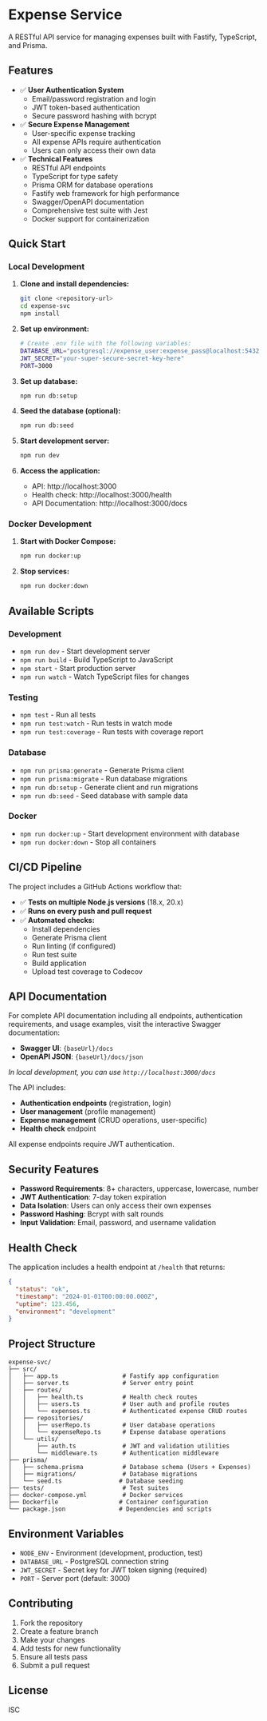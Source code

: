 # Expense Service

A RESTful API service for managing expenses built with Fastify, TypeScript, and Prisma.

## Features

- ✅ **User Authentication System**
  - Email/password registration and login
  - JWT token-based authentication
  - Secure password hashing with bcrypt
- ✅ **Secure Expense Management**
  - User-specific expense tracking
  - All expense APIs require authentication
  - Users can only access their own data
- ✅ **Technical Features**
  - RESTful API endpoints
  - TypeScript for type safety
  - Prisma ORM for database operations
  - Fastify web framework for high performance
  - Swagger/OpenAPI documentation
  - Comprehensive test suite with Jest
  - Docker support for containerization

## Quick Start

### Local Development

1. **Clone and install dependencies:**
   ```bash
   git clone <repository-url>
   cd expense-svc
   npm install
   ```

2. **Set up environment:**
   ```bash
   # Create .env file with the following variables:
   DATABASE_URL="postgresql://expense_user:expense_pass@localhost:5432/expense_db"
   JWT_SECRET="your-super-secure-secret-key-here"
   PORT=3000
   ```

3. **Set up database:**
   ```bash
   npm run db:setup
   ```

4. **Seed the database (optional):**
   ```bash
   npm run db:seed
   ```

5. **Start development server:**
   ```bash
   npm run dev
   ```

6. **Access the application:**
   - API: http://localhost:3000
   - Health check: http://localhost:3000/health
   - API Documentation: http://localhost:3000/docs

### Docker Development

1. **Start with Docker Compose:**
   ```bash
   npm run docker:up
   ```

2. **Stop services:**
   ```bash
   npm run docker:down
   ```

## Available Scripts

### Development
- `npm run dev` - Start development server
- `npm run build` - Build TypeScript to JavaScript
- `npm start` - Start production server
- `npm run watch` - Watch TypeScript files for changes

### Testing
- `npm test` - Run all tests
- `npm run test:watch` - Run tests in watch mode
- `npm run test:coverage` - Run tests with coverage report

### Database
- `npm run prisma:generate` - Generate Prisma client
- `npm run prisma:migrate` - Run database migrations
- `npm run db:setup` - Generate client and run migrations
- `npm run db:seed` - Seed database with sample data

### Docker
- `npm run docker:up` - Start development environment with database
- `npm run docker:down` - Stop all containers

## CI/CD Pipeline

The project includes a GitHub Actions workflow that:

- ✅ **Tests on multiple Node.js versions** (18.x, 20.x)
- ✅ **Runs on every push and pull request**
- ✅ **Automated checks:**
  - Install dependencies
  - Generate Prisma client
  - Run linting (if configured)
  - Run test suite
  - Build application
  - Upload test coverage to Codecov

## API Documentation

For complete API documentation including all endpoints, authentication requirements, and usage examples, visit the interactive Swagger documentation:

- **Swagger UI**: `{baseUrl}/docs`
- **OpenAPI JSON**: `{baseUrl}/docs/json`

*In local development, you can use `http://localhost:3000/docs`*

The API includes:
- **Authentication endpoints** (registration, login)
- **User management** (profile management)
- **Expense management** (CRUD operations, user-specific)
- **Health check** endpoint

All expense endpoints require JWT authentication.

## Security Features

- **Password Requirements**: 8+ characters, uppercase, lowercase, number
- **JWT Authentication**: 7-day token expiration
- **Data Isolation**: Users can only access their own expenses
- **Password Hashing**: Bcrypt with salt rounds
- **Input Validation**: Email, password, and username validation

## Health Check

The application includes a health endpoint at `/health` that returns:

```json
{
  "status": "ok",
  "timestamp": "2024-01-01T00:00:00.000Z",
  "uptime": 123.456,
  "environment": "development"
}
```

## Project Structure

```
expense-svc/
├── src/
│   ├── app.ts                  # Fastify app configuration
│   ├── server.ts               # Server entry point
│   ├── routes/
│   │   ├── health.ts           # Health check routes
│   │   ├── users.ts            # User auth and profile routes
│   │   └── expenses.ts         # Authenticated expense CRUD routes
│   ├── repositories/
│   │   ├── userRepo.ts         # User database operations
│   │   └── expenseRepo.ts      # Expense database operations
│   └── utils/
│       ├── auth.ts             # JWT and validation utilities
│       └── middleware.ts       # Authentication middleware
├── prisma/
│   ├── schema.prisma           # Database schema (Users + Expenses)
│   ├── migrations/             # Database migrations
│   └── seed.ts                # Database seeding
├── tests/                      # Test suites
├── docker-compose.yml          # Docker services
├── Dockerfile                 # Container configuration
└── package.json               # Dependencies and scripts
```

## Environment Variables

- `NODE_ENV` - Environment (development, production, test)
- `DATABASE_URL` - PostgreSQL connection string
- `JWT_SECRET` - Secret key for JWT token signing (required)
- `PORT` - Server port (default: 3000)

## Contributing

1. Fork the repository
2. Create a feature branch
3. Make your changes
4. Add tests for new functionality
5. Ensure all tests pass
6. Submit a pull request

## License

ISC
